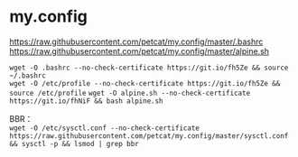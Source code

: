 # my.config

https://raw.githubusercontent.com/petcat/my.config/master/.bashrc
https://raw.githubusercontent.com/petcat/my.config/master/alpine.sh

`wget -O .bashrc --no-check-certificate https://git.io/fh5Ze && source ~/.bashrc`  
`wget -O /etc/profile --no-check-certificate https://git.io/fh5Ze && source /etc/profile` 
`wget -O alpine.sh --no-check-certificate https://git.io/fhNiF && bash alpine.sh`

BBR：    
`wget -O /etc/sysctl.conf --no-check-certificate https://raw.githubusercontent.com/petcat/my.config/master/sysctl.conf && sysctl -p && lsmod | grep bbr`

